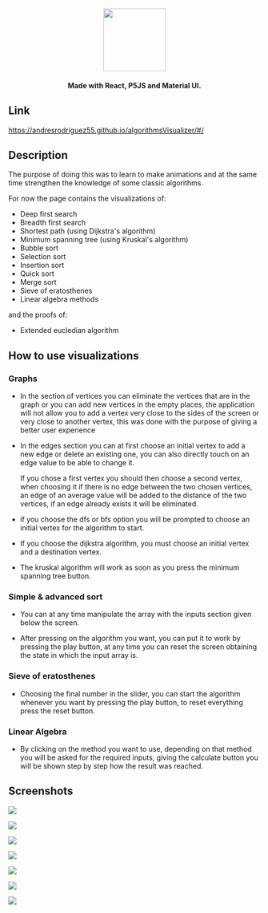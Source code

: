 
<h1 align="center"><img src="https://drive.google.com/uc?id=1oL_G7mIxoY8je3f1skcU3eja5Qu9sztC" height="125px" ></h1>

<h4 align="center">Made with React, P5JS and Material UI.</h4>


## Link
https://andresrodriguez55.github.io/algorithmsVisualizer/#/

## Description

The purpose of doing this was to learn to make animations and at the same time strengthen the knowledge of some classic algorithms.

For now the page contains the visualizations of:
 - Deep first search 
 - Breadth first search 
 - Shortest path (using Dijkstra's algorithm)
 - Minimum spanning tree (using Kruskal's algorithm)
 - Bubble sort
 - Selection sort
 - Insertion sort
 - Quick sort
 - Merge sort
 - Sieve of eratosthenes
 - Linear algebra methods
 
and the proofs of:
 - Extended eucledian algorithm

## How to use visualizations

### Graphs
- In the section of vertices you can eliminate the vertices that are in the graph or you can add new vertices in the empty places, the application will not allow you to add a vertex very close to the sides of the screen or very close to another vertex, this was done with the purpose of giving a better user experience

- In the edges section you can at first choose an initial vertex to add a new edge or delete an existing one, you can also directly touch on an edge value to be able to change it. 

  If you chose a first vertex you should then choose a second vertex, when choosing it if there is no edge between the two chosen vertices, an edge of an average value will be added to the distance of the two vertices, if an edge already exists it will be eliminated.

- if you choose the dfs or bfs option you will be prompted to choose an initial vertex for the algorithm to start.

- If you choose the dijkstra algorithm, you must choose an initial vertex and a destination vertex.

- The kruskal algorithm will work as soon as you press the minimum spanning tree button.

### Simple & advanced sort
- You can at any time manipulate the array with the inputs section given below the screen.

- After pressing on the algorithm you want, you can put it to work by pressing the play button, at any time you can reset the screen obtaining the state in which the input array is.

### Sieve of eratosthenes
- Choosing the final number in the slider, you can start the algorithm whenever you want by pressing the play button, to reset everything press the reset button.

### Linear Algebra

- By clicking on the method you want to use, depending on that method you will be asked for the required inputs, giving the calculate button you will be shown step by step how the result was reached.

## Screenshots

<a><img src="https://drive.google.com/uc?id=1tgzkKKoU9_MNemilRe-fKJXoj_VKz1Vf" ></a>

<a ><img src="https://drive.google.com/uc?id=1XTHWbyxTkjPZTpCdOr5nx5EyP6hWTA14" ></a>

<a><img src="https://drive.google.com/uc?id=16Oqeb0fa_bO4Y6YlRFoP5V-OM2XYZ8DD" ></a>

<a><img src="https://drive.google.com/uc?id=11x1GAtG8YeBccdE0p4ObY8-4lewzEuP9" ></a>

<a ><img src="https://drive.google.com/uc?id=14M6V_t1soiISXWSGGcGpC8bESRVInE20" ></a>

<a><img src="https://drive.google.com/uc?id=1ipaxR-siYe2i_YIaHOAteAg7ur6_9-K8" ></a>

<a><img src="https://drive.google.com/uc?id=1gC0vcuP1OYR16VspDZSbaNSSYvgGu16o" ></a>


```
